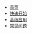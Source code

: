 <!-- docs/_sidebar.md -->

* [首页](/)
* [快速开始](GetStarted/GetStarted)
* [高级应用](advanced-application)
* [常见问题](FAQ/FAQ)
